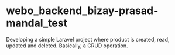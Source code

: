 # webo_backend_bizay-prasad-mandal_test
Developing a simple Laravel project where product is created, read, updated and deleted. Basically, a CRUD operation.
